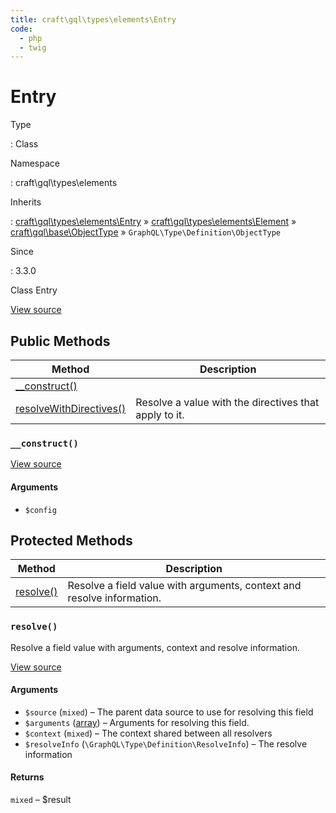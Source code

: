 ```yaml
---
title: craft\gql\types\elements\Entry
code:
  - php
  - twig
---
```


# Entry

Type

:   Class

Namespace

:   craft\gql\types\elements

Inherits

:   [craft\gql\types\elements\Entry](craft-gql-types-elements-entry.md) &raquo;
[craft\gql\types\elements\Element](craft-gql-types-elements-element.md) &raquo;
[craft\gql\base\ObjectType](craft-gql-base-objecttype.md) &raquo;
`GraphQL\Type\Definition\ObjectType`

Since

:   3.3.0



Class Entry





[View source](https://github.com/craftcms/cms/blob/master/src/gql/types/elements/Entry.php)






## Public Methods

| Method                                                                                                                      | Description
| --------------------------------------------------------------------------------------------------------------------------- | -----------------------------------------------------
| [__construct()](craft-gql-types-elements-entry.md#method-construct)                                                         |
| [resolveWithDirectives()](craft-gql-base-objecttype.md#method-resolvewithdirectives "Defined by craft\gql\base\ObjectType") | Resolve a value with the directives that apply to it.

### `__construct()`














[View source](https://github.com/craftcms/cms/blob/master/src/gql/types/elements/Entry.php#L27-L34)


#### Arguments

- `$config`






## Protected Methods

| Method                                                        | Description
| ------------------------------------------------------------- | ----------------------------------------------------------------------
| [resolve()](craft-gql-types-elements-entry.md#method-resolve) | Resolve a field value with arguments, context and resolve information.

### `resolve()`





Resolve a field value with arguments, context and resolve information.








[View source](https://github.com/craftcms/cms/blob/master/src/gql/types/elements/Entry.php#L39-L56)


#### Arguments

- `$source` (`mixed`) – The parent data source to use for resolving this field
- `$arguments` ([array](http://php.net/language.types.array)) – Arguments for resolving this field.
- `$context` (`mixed`) – The context shared between all resolvers
- `$resolveInfo` (`\GraphQL\Type\Definition\ResolveInfo`) – The resolve information

#### Returns

`mixed` – $result








